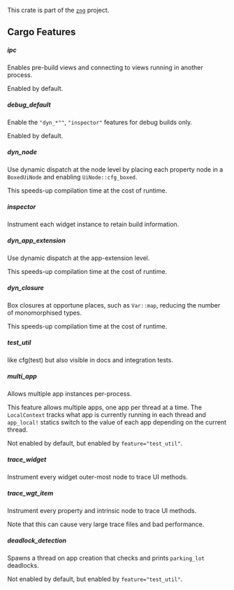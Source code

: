 <!--do doc --readme header-->
This crate is part of the [`zng`](https://github.com/zng-ui/zng) project.

<!--do doc --readme features-->
## Cargo Features

##### ipc
Enables pre-build views and connecting to views running in another process.

Enabled by default.


##### debug_default
Enable the `"dyn_*""`, `"inspector"` features for debug builds only.

Enabled by default.


##### dyn_node
Use dynamic dispatch at the node level by placing each property node in a `BoxedUiNode` and enabling `UiNode::cfg_boxed`.

This speeds-up compilation time at the cost of runtime.


##### inspector
Instrument each widget instance to retain build information.


##### dyn_app_extension
Use dynamic dispatch at the app-extension level.

This speeds-up compilation time at the cost of runtime.


##### dyn_closure
Box closures at opportune places, such as `Var::map`, reducing the number of monomorphised types.

This speeds-up compilation time at the cost of runtime.


##### test_util
like cfg(test) but also visible in docs and integration tests.


##### multi_app
Allows multiple app instances per-process.

This feature allows multiple apps, one app per thread at a time. The `LocalContext` tracks
what app is currently running in each thread and `app_local!` statics switch to the value of each app
depending on the current thread.

Not enabled by default, but enabled by `feature="test_util"`.


##### trace_widget
Instrument every widget outer-most node to trace UI methods.


##### trace_wgt_item
Instrument every property and intrinsic node to trace UI methods.

Note that this can cause very large trace files and bad performance.


##### deadlock_detection
Spawns a thread on app creation that checks and prints `parking_lot` deadlocks.

Not enabled by default, but enabled by `feature="test_util"`.


<!--do doc --readme #SECTION-END-->

